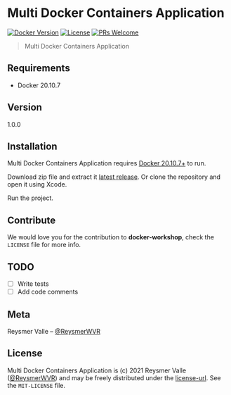 # Multi Docker Containers Application

[![Docker Version][docker-image]][docker-url]
[![License][license-image]][license-url]
[![PRs Welcome](https://img.shields.io/badge/PRs-welcome-brightgreen.svg?style=flat-square)](http://makeapullrequest.com)

> Multi Docker Containers Application

## Requirements

- Docker 20.10.7

## Version

1.0.0

## Installation

Multi Docker Containers Application requires [Docker 20.10.7+](https://www.docker.com/products/docker-desktop) to run.

Download zip file and extract it [latest release](https://github.com/reysmerwvr/multi-docker). Or clone the repository and open it using Xcode.

Run the project.

## Contribute

We would love you for the contribution to **docker-workshop**, check the ``LICENSE`` file for more info.

## TODO

- [ ] Write tests
- [ ] Add code comments

## Meta

Reysmer Valle – [@ReysmerWVR]

## License

Multi Docker Containers Application is (c) 2021 Reysmer Valle ([@ReysmerWVR]) and may be freely distributed under the [license-url]. See the `MIT-LICENSE` file.

[docker-image]: https://img.shields.io/badge/docker-20.10.7-blue.svg
[docker-url]: https://www.docker.com/
[license-image]: https://img.shields.io/badge/License-MIT-blue.svg
[license-url]: https://github.com/reysmerwvr/docker-workshop/tree/master/LICENSE
[travis-image]: https://img.shields.io/travis/dbader/node-datadog-metrics/master.svg?style=flat-square
[@ReysmerWVR]: <http://twitter.com/ReysmerWVR>
